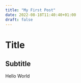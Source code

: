 ```yaml
---
title: "My First Post"
date: 2022-08-18T11:40:40+01:00
draft: false
---
```


Title
===========

## Subtitle 

Hello World